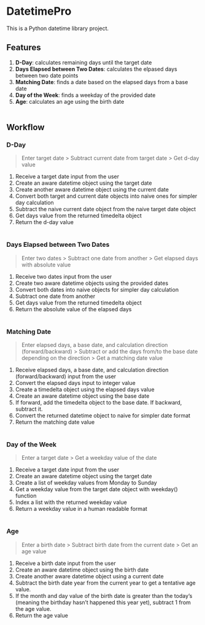 # DatetimePro
This is a Python datetime library project.

## Features
1. **D-Day**: calculates remaining days until the target date
2. **Days Elapsed between Two Dates**: calculates the elpased days between two date points
3. **Matching Date**: finds a date based on the elapsed days from a base date
4. **Day of the Week**: finds a weekday of the provided date
5. **Age**: calculates an age using the birth date   
&nbsp;
## Workflow   

### D-Day
> Enter target date > Subtract current date from target date > Get d-day value
1. Receive a target date input from the user
2. Create an aware datetime object using the target date
3. Create another aware datetime object using the current date
4. Convert both target and current date objects into naive ones for simpler day calculation
5. Subtract the naive current date object from the naive target date object
6. Get days value from the returned timedelta object
7. Return the d-day value  
&nbsp;
### Days Elapsed between Two Dates
> Enter two dates > Subtract one date from another > Get elapsed days with absolute value
1. Receive two dates input from the user
2. Create two aware datetime objects using the provided dates
3. Convert both dates into naive objects for simpler day calculation
4. Subtract one date from another
5. Get days value from the returned timedelta object
6. Return the absolute value of the elapsed days  
&nbsp;
### Matching Date
> Enter elapsed days, a base date, and calculation direction (forward/backward) > Subtract or add the days from/to the base date depending on the direction > Get a matching date value
1. Receive elapsed days, a base date, and calculation direction (forward/backward) input from the user
2. Convert the elapsed days input to integer value
3. Create a timedelta object using the elapsed days value
4. Create an aware datetime object using the base date
5. If forward, add the timedelta object to the base date. If backward, subtract it. 
6. Convert the returned datetime object to naive for simpler date format
7. Return the matching date value  
&nbsp;
### Day of the Week
> Enter a target date > Get a weekday value of the date
1. Receive a target date input from the user
2. Create an aware datetime object using the target date
3. Create a list of weekday values from Monday to Sunday
4. Get a weekday value from the target date object with weekday() function
5. Index a list with the returned weekday value
6. Return a weekday value in a human readable format  
&nbsp;
### Age
> Enter a birth date > Subtract birth date from the current date > Get an age value
1. Receive a birth date input from the user
2. Create an aware datetime object using the birth date
3. Create another aware datetime object using a current date
4. Subtract the birth date year from the current year to get a tentative age value.
5. If the month and day value of the birth date is greater than the today’s (meaning the birthday hasn’t happened this year yet), subtract 1 from the age value.
6. Return the age value